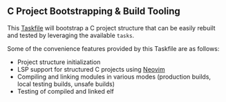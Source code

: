## C Project Bootstrapping & Build Tooling

This [Taskfile](https://taskfile.dev/) will bootstrap a C project structure that can be easily rebuilt and tested by leveraging the available `tasks`.

Some of the convenience features provided by this Taskfile are as follows:

- Project structure initialization
- LSP support for structured C projects using [Neovim](https://github.com/gh0stsrc/nvim)
- Compiling and linking modules in various modes (production builds, local testing builds, unsafe builds)
- Testing of compiled and linked elf

